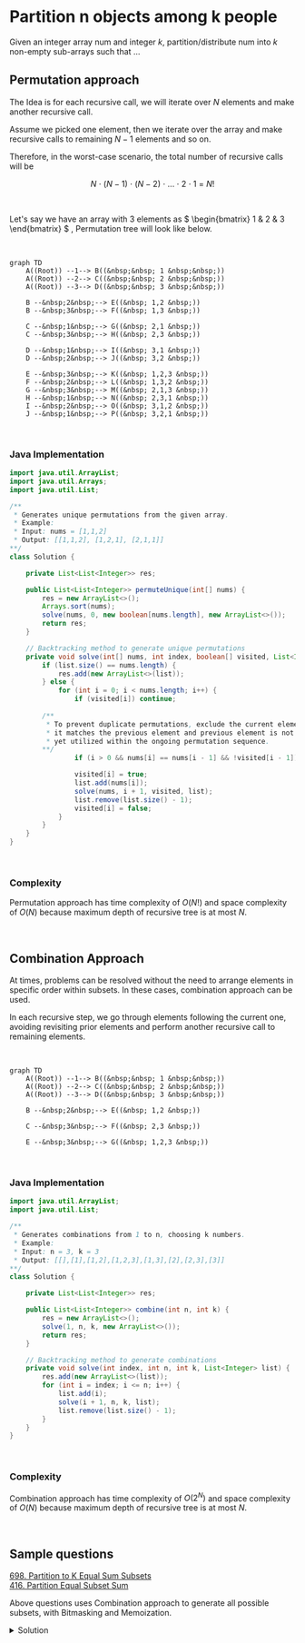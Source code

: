 # Partition n objects among k people

Given an integer array num and integer $k$, partition/distribute num into $k$ non-empty sub-arrays such that ...


## Permutation approach

The Idea is for each recursive call, we will iterate over $N$ elements and make another recursive call. 

Assume we picked one element, then we iterate over the array and make recursive calls to remaining $N−1$ elements and so on.

Therefore, in the worst-case scenario, the total number of recursive calls will be

$$
N \ ⋅ \ (N−1) \ ⋅ \ (N−2) \ ⋅ \ ... \ ⋅ \ 2 \ ⋅ \ 1 \ = \ N!
$$

<br />

Let's say we have an array with $3$ elements as 
$
\begin{bmatrix}
1 & 2 & 3
\end{bmatrix}
$
, Permutation tree will look like below.



<br />
<div style={{textAlign:"center"}}>

```mermaid
graph TD
    A((Root)) --1--> B((&nbsp;&nbsp; 1 &nbsp;&nbsp;))
    A((Root)) --2--> C((&nbsp;&nbsp; 2 &nbsp;&nbsp;))
    A((Root)) --3--> D((&nbsp;&nbsp; 3 &nbsp;&nbsp;))
    
    B --&nbsp;2&nbsp;--> E((&nbsp; 1,2 &nbsp;))
    B --&nbsp;3&nbsp;--> F((&nbsp; 1,3 &nbsp;))
    
    C --&nbsp;1&nbsp;--> G((&nbsp; 2,1 &nbsp;))
    C --&nbsp;3&nbsp;--> H((&nbsp; 2,3 &nbsp;))
    
    D --&nbsp;1&nbsp;--> I((&nbsp; 3,1 &nbsp;))
    D --&nbsp;2&nbsp;--> J((&nbsp; 3,2 &nbsp;))
    
    E --&nbsp;3&nbsp;--> K((&nbsp; 1,2,3 &nbsp;))
    F --&nbsp;2&nbsp;--> L((&nbsp; 1,3,2 &nbsp;))
    G --&nbsp;3&nbsp;--> M((&nbsp; 2,1,3 &nbsp;))
    H --&nbsp;1&nbsp;--> N((&nbsp; 2,3,1 &nbsp;))
    I --&nbsp;2&nbsp;--> O((&nbsp; 3,1,2 &nbsp;))
    J --&nbsp;1&nbsp;--> P((&nbsp; 3,2,1 &nbsp;))
```

</div>

<br />

### Java Implementation
```java
import java.util.ArrayList;
import java.util.Arrays;
import java.util.List;

/**
 * Generates unique permutations from the given array.
 * Example:
 * Input: nums = [1,1,2]
 * Output: [[1,1,2], [1,2,1], [2,1,1]]
**/
class Solution {

    private List<List<Integer>> res;

    public List<List<Integer>> permuteUnique(int[] nums) {
        res = new ArrayList<>();
        Arrays.sort(nums);
        solve(nums, 0, new boolean[nums.length], new ArrayList<>());
        return res;
    }

    // Backtracking method to generate unique permutations
    private void solve(int[] nums, int index, boolean[] visited, List<Integer> list) {
        if (list.size() == nums.length) {
            res.add(new ArrayList<>(list));
        } else {
            for (int i = 0; i < nums.length; i++) {
                if (visited[i]) continue;
								
		/**
		 * To prevent duplicate permutations, exclude the current element if 
		 * it matches the previous element and previous element is not 
		 * yet utilized within the ongoing permutation sequence.
		**/
                if (i > 0 && nums[i] == nums[i - 1] && !visited[i - 1]) continue;

                visited[i] = true;
                list.add(nums[i]);
                solve(nums, i + 1, visited, list);
                list.remove(list.size() - 1);
                visited[i] = false;
            }
        }
    }
}
```  

<br />

### Complexity 

Permutation approach has time complexity of $O(N!)$ and space complexity of $O(N)$ because maximum depth of recursive tree is at most $N$. 


<br />

## Combination Approach
At times, problems can be resolved without the need to arrange elements in specific order within subsets. In these cases, combination approach can be used.

In each recursive step, we go through elements following the current one, avoiding revisiting prior elements and perform another recursive call to remaining elements.


<br />
<div style={{textAlign:"center"}}>

```mermaid
graph TD
    A((Root)) --1--> B((&nbsp;&nbsp; 1 &nbsp;&nbsp;))
    A((Root)) --2--> C((&nbsp;&nbsp; 2 &nbsp;&nbsp;))
    A((Root)) --3--> D((&nbsp;&nbsp; 3 &nbsp;&nbsp;))
    
    B --&nbsp;2&nbsp;--> E((&nbsp; 1,2 &nbsp;))
    
    C --&nbsp;3&nbsp;--> F((&nbsp; 2,3 &nbsp;))
    
    E --&nbsp;3&nbsp;--> G((&nbsp; 1,2,3 &nbsp;))
```

</div>

<br />

### Java Implementation
```java
import java.util.ArrayList;
import java.util.List;

/**
 * Generates combinations from 1 to n, choosing k numbers.
 * Example:
 * Input: n = 3, k = 3
 * Output: [[],[1],[1,2],[1,2,3],[1,3],[2],[2,3],[3]]
**/
class Solution {

    private List<List<Integer>> res;

    public List<List<Integer>> combine(int n, int k) {
        res = new ArrayList<>();
        solve(1, n, k, new ArrayList<>());
        return res;
    }

    // Backtracking method to generate combinations
    private void solve(int index, int n, int k, List<Integer> list) {
        res.add(new ArrayList<>(list));
        for (int i = index; i <= n; i++) {
            list.add(i);
            solve(i + 1, n, k, list);
            list.remove(list.size() - 1);
        }
    }
}
```

<br />

### Complexity

Combination approach has time complexity of $O(2^N)$ and space complexity of $O(N)$ because maximum depth of recursive tree is at most $N$. 


<br />

## Sample questions

[698. Partition to K Equal Sum Subsets](https://leetcode.com/problems/partition-to-k-equal-sum-subsets/) \
[416. Partition Equal Subset Sum](leetcode.com/problems/partition-equal-subset-sum/description/) 

Above questions uses Combination approach to generate all possible subsets, with Bitmasking and Memoization. 


<details>
  <summary>Solution</summary>

```java
import java.util.*;

class Solution {

    private HashMap<Integer, Boolean> memo;

    public boolean canPartitionKSubsets(int[] nums, int k) {
        memo = new HashMap<>();

        Arrays.sort(nums);
        reverse(nums);

        int sum = 0;
        for (int i = 0; i < nums.length; i++) {
            sum += nums[i];
        }

        if (sum % k != 0) {
            return false;
        } else {
            return helper(nums, 0, 0, 0, sum / k, 0, k);
        }
    }

    private boolean helper(int[] nums, int index, int visited, int sum,
                           int requiredSum, int count, int k) {
        if (count == k) {
            return true;
        }

        /**
         * Consider a scenario in which we have picked the 0th and 1st elements
         * in set 1 and the 2nd and 3rd elements in set 2, but now we can't make
         * set 3 using the remaining elements. We can store that and later 
         * if we have picked 0th, 1st, 2nd, and 3rd elements, 
         * in any other combination we can return the stored answer.
         */
        if (memo.containsKey(visited)) {
            return memo.get(visited);
        }

        if (sum == requiredSum) {
            boolean ans = helper(nums, 0, visited, 0, requiredSum, count + 1, k);
            memo.put(visited, ans);
            return ans;
        }

        if (sum > requiredSum) {
            memo.put(visited, false);
            return false;
        }

        for (int i = index; i < nums.length; i++) {
            if (((visited >> i) & 1) == 1) {
                continue;
            }

            visited = (visited | 1 << i);
            boolean ans = helper(nums, i + 1, visited, sum + nums[i],
                    requiredSum, count, k);
            memo.put(visited, ans);
            if (ans) {
                return true;
            }
            visited = (visited ^ (1 << i));
        }
        memo.put(visited, false);
        return false;
    }

    private void reverse(int[] nums) {
        int i = 0, j = nums.length - 1;
        while (i < j) {
            int temp = nums[i];
            nums[i] = nums[j];
            nums[j] = temp;
            i++;
            j--;
        }
    }
}
```
</details>